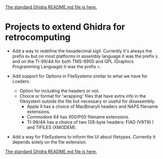 [The standard Ghidra README.md file is here.][readme_orig]

# Projects to extend Ghidra for retrocomputing

- Add a way to redefine the hexadecimal sigil.
  Currently it's always the prefix `0x` but on most platforms in assembly language it was the prefix `$` and on the TI-99/4A for both TMS-9900 and GPL (Graphics Programming Language) it was the prefix `>`.

- Add support for Options in FileSystems similar to what we have for Loaders.
  - Option for including the headers or not.
  - Choice or format for 'wrapping' files that have extra info in the filesystem outside the file but necessary or useful for disassembly.
    - Apple II has a choice of MacBinaryII headers and NAPS filename extensions.
    - Commodore 64 has X00/P00 filename extensions.
    - TI-99/4A has a choice of two 128-byte headers: FIAD (V9T9) ) and TIFILES (XMODEM).

- Add a way for FileSystems to inform the UI about filetypes.
  Currently it depends solely on the file extension.

[The standard Ghidra README.md file is here.][readme_orig]

[readme_orig]: README_orig.md